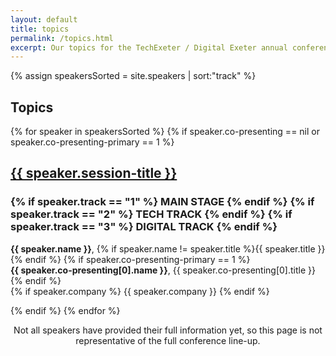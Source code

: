 ```yaml
---
layout: default
title: topics
permalink: /topics.html
excerpt: Our topics for the TechExeter / Digital Exeter annual conference on 8th September 2021.
---
```


{% assign speakersSorted = site.speakers | sort:"track"  %}

<article class="post highlighted topics">

  <h1>Topics</h1>
  {% for speaker in speakersSorted %}
  {% if speaker.co-presenting == nil or speaker.co-presenting-primary == 1 %}
    <div>
      <h2><a href="{{ speaker.url }}">{{ speaker.session-title }}</a></h2>
      <h3>{% if speaker.track == "1" %}
      MAIN STAGE
      {% endif %}
      {% if speaker.track == "2" %}
      TECH TRACK
      {% endif %}
      {% if speaker.track == "3" %}
      DIGITAL TRACK
      {% endif %}</h3>
      <p><strong>{{ speaker.name }}</strong>, {% if speaker.name != speaker.title %}{{ speaker.title }} {% endif %} 
      {% if speaker.co-presenting-primary == 1 %} 
        <br/><strong>{{ speaker.co-presenting[0].name }}</strong>, {{ speaker.co-presenting[0].title }}
      {% endif %}
      <br/>
      {% if speaker.company %} {{ speaker.company }} {% endif %}</p>
    </div>
  {% endif %}
  {% endfor %}
</article>



<article class="post">
  <header>
    <div class="title">
      <p>Not all speakers have provided their full information yet, so this page is not representative of the full conference line-up.</p>
    </div>
  </header>
</article>